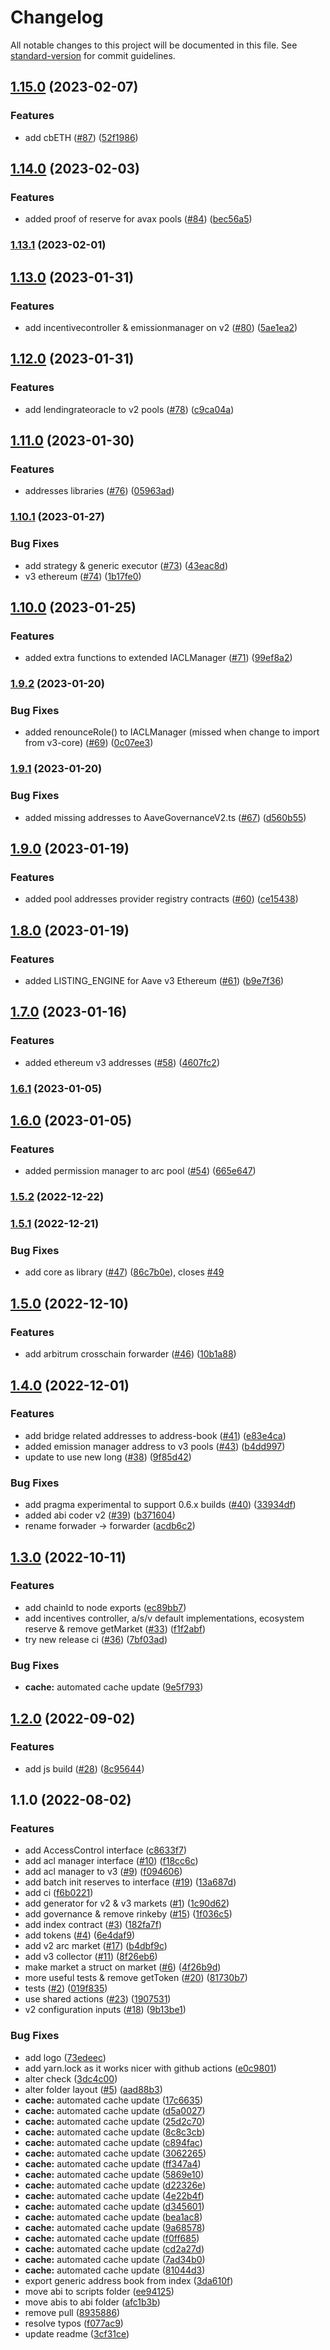 # Changelog

All notable changes to this project will be documented in this file. See [standard-version](https://github.com/conventional-changelog/standard-version) for commit guidelines.

## [1.15.0](https://github.com/bgd-labs/aave-address-book/compare/v1.14.0...v1.15.0) (2023-02-07)


### Features

* add cbETH ([#87](https://github.com/bgd-labs/aave-address-book/issues/87)) ([52f1986](https://github.com/bgd-labs/aave-address-book/commit/52f1986656b5898a7e9809a94ca5050a45daacca))

## [1.14.0](https://github.com/bgd-labs/aave-address-book/compare/v1.13.1...v1.14.0) (2023-02-03)


### Features

* added proof of reserve for avax pools ([#84](https://github.com/bgd-labs/aave-address-book/issues/84)) ([bec56a5](https://github.com/bgd-labs/aave-address-book/commit/bec56a5be3e36e5f407fce0d4f4a7109c3479243))

### [1.13.1](https://github.com/bgd-labs/aave-address-book/compare/v1.13.0...v1.13.1) (2023-02-01)

## [1.13.0](https://github.com/bgd-labs/aave-address-book/compare/v1.12.0...v1.13.0) (2023-01-31)


### Features

* add incentivecontroller & emissionmanager on v2 ([#80](https://github.com/bgd-labs/aave-address-book/issues/80)) ([5ae1ea2](https://github.com/bgd-labs/aave-address-book/commit/5ae1ea2213c6f4fd0028a5f8d57415ebf56426c8))

## [1.12.0](https://github.com/bgd-labs/aave-address-book/compare/v1.11.0...v1.12.0) (2023-01-31)


### Features

* add lendingrateoracle to v2 pools ([#78](https://github.com/bgd-labs/aave-address-book/issues/78)) ([c9ca04a](https://github.com/bgd-labs/aave-address-book/commit/c9ca04a4cb836b0795c06f894c86af6029179f70))

## [1.11.0](https://github.com/bgd-labs/aave-address-book/compare/v1.10.1...v1.11.0) (2023-01-30)


### Features

* addresses libraries ([#76](https://github.com/bgd-labs/aave-address-book/issues/76)) ([05963ad](https://github.com/bgd-labs/aave-address-book/commit/05963ad570d98c7c5e652771f0bf4a9f7ae5c452))

### [1.10.1](https://github.com/bgd-labs/aave-address-book/compare/v1.10.0...v1.10.1) (2023-01-27)


### Bug Fixes

* add strategy & generic executor ([#73](https://github.com/bgd-labs/aave-address-book/issues/73)) ([43eac8d](https://github.com/bgd-labs/aave-address-book/commit/43eac8da34792ed859601dfdd6eab63445ecdc5a))
* v3 ethereum ([#74](https://github.com/bgd-labs/aave-address-book/issues/74)) ([1b17fe0](https://github.com/bgd-labs/aave-address-book/commit/1b17fe0244ea39f63605473c0c789ad5b1b4c0a2))

## [1.10.0](https://github.com/bgd-labs/aave-address-book/compare/v1.9.2...v1.10.0) (2023-01-25)


### Features

* added extra functions to extended IACLManager ([#71](https://github.com/bgd-labs/aave-address-book/issues/71)) ([99ef8a2](https://github.com/bgd-labs/aave-address-book/commit/99ef8a26feabcf4af275b543aa88d91e3afc149a))

### [1.9.2](https://github.com/bgd-labs/aave-address-book/compare/v1.9.1...v1.9.2) (2023-01-20)


### Bug Fixes

* added renounceRole() to IACLManager (missed when change to import from v3-core) ([#69](https://github.com/bgd-labs/aave-address-book/issues/69)) ([0c07ee3](https://github.com/bgd-labs/aave-address-book/commit/0c07ee36d3512eca257ff3aadba36c8c1520e514))

### [1.9.1](https://github.com/bgd-labs/aave-address-book/compare/v1.9.0...v1.9.1) (2023-01-20)


### Bug Fixes

* added missing addresses to AaveGovernanceV2.ts ([#67](https://github.com/bgd-labs/aave-address-book/issues/67)) ([d560b55](https://github.com/bgd-labs/aave-address-book/commit/d560b55fefbc28b9626c1fe10d367a6ec0e970ad))

## [1.9.0](https://github.com/bgd-labs/aave-address-book/compare/v1.8.0...v1.9.0) (2023-01-19)


### Features

* added pool addresses provider registry contracts ([#60](https://github.com/bgd-labs/aave-address-book/issues/60)) ([ce15438](https://github.com/bgd-labs/aave-address-book/commit/ce154385d4827fb2f15742845e2e9eb39a0448fc))

## [1.8.0](https://github.com/bgd-labs/aave-address-book/compare/v1.7.0...v1.8.0) (2023-01-19)


### Features

* added LISTING_ENGINE for Aave v3 Ethereum ([#61](https://github.com/bgd-labs/aave-address-book/issues/61)) ([b9e7f36](https://github.com/bgd-labs/aave-address-book/commit/b9e7f3666e9c0cba44e86f0119d49030abf655dc))

## [1.7.0](https://github.com/bgd-labs/aave-address-book/compare/v1.6.1...v1.7.0) (2023-01-16)


### Features

* added ethereum v3 addresses ([#58](https://github.com/bgd-labs/aave-address-book/issues/58)) ([4607fc2](https://github.com/bgd-labs/aave-address-book/commit/4607fc24663ee21405ca1be84fb0b19705dd1d47))

### [1.6.1](https://github.com/bgd-labs/aave-address-book/compare/v1.6.0...v1.6.1) (2023-01-05)

## [1.6.0](https://github.com/bgd-labs/aave-address-book/compare/v1.5.2...v1.6.0) (2023-01-05)


### Features

* added permission manager to arc pool ([#54](https://github.com/bgd-labs/aave-address-book/issues/54)) ([665e647](https://github.com/bgd-labs/aave-address-book/commit/665e647180b1a304048a57842cf0c83b0ba13168))

### [1.5.2](https://github.com/bgd-labs/aave-address-book/compare/v1.5.1...v1.5.2) (2022-12-22)

### [1.5.1](https://github.com/bgd-labs/aave-address-book/compare/v1.5.0...v1.5.1) (2022-12-21)


### Bug Fixes

* add core as library ([#47](https://github.com/bgd-labs/aave-address-book/issues/47)) ([86c7b0e](https://github.com/bgd-labs/aave-address-book/commit/86c7b0ea366df8832cd420ae153b768871fd9d57)), closes [#49](https://github.com/bgd-labs/aave-address-book/issues/49)

## [1.5.0](https://github.com/bgd-labs/aave-address-book/compare/v1.4.0...v1.5.0) (2022-12-10)


### Features

* add arbitrum crosschain forwarder ([#46](https://github.com/bgd-labs/aave-address-book/issues/46)) ([10b1a88](https://github.com/bgd-labs/aave-address-book/commit/10b1a8845b871660a70c1fc9a7c48964c1096a98))

## [1.4.0](https://github.com/bgd-labs/aave-address-book/compare/v1.3.0...v1.4.0) (2022-12-01)


### Features

* add bridge related addresses to address-book ([#41](https://github.com/bgd-labs/aave-address-book/issues/41)) ([e83e4ca](https://github.com/bgd-labs/aave-address-book/commit/e83e4ca9fcb9f1b36fa0fe83b1ff50086c47a21b))
* added emission manager address to v3 pools ([#43](https://github.com/bgd-labs/aave-address-book/issues/43)) ([b4dd997](https://github.com/bgd-labs/aave-address-book/commit/b4dd997f8b6c8a086b360e56a89a5f88b30213b0))
* update to use new long ([#38](https://github.com/bgd-labs/aave-address-book/issues/38)) ([9f85d42](https://github.com/bgd-labs/aave-address-book/commit/9f85d42abb2870db406e5c11effc2b0cd4effe41))


### Bug Fixes

* add pragma experimental to support 0.6.x builds ([#40](https://github.com/bgd-labs/aave-address-book/issues/40)) ([33934df](https://github.com/bgd-labs/aave-address-book/commit/33934dfdd7ec52487991fba477caf4e88fb8f178))
* added abi coder v2 ([#39](https://github.com/bgd-labs/aave-address-book/issues/39)) ([b371604](https://github.com/bgd-labs/aave-address-book/commit/b3716047914f6acbc69421a3ff52d016d84bad65))
* rename forwader -> forwarder ([acdb6c2](https://github.com/bgd-labs/aave-address-book/commit/acdb6c2a5d51b14bcbe35cfa1a597e8098ec1cca))

## [1.3.0](https://github.com/bgd-labs/aave-address-book/compare/v1.2.0...v1.3.0) (2022-10-11)


### Features

* add chainId to node exports ([ec89bb7](https://github.com/bgd-labs/aave-address-book/commit/ec89bb72bc7c2585de0b0dff4677d5c233ed995e))
* add incentives controller, a/s/v default implementations, ecosystem reserve & remove getMarket ([#33](https://github.com/bgd-labs/aave-address-book/issues/33)) ([f1f2abf](https://github.com/bgd-labs/aave-address-book/commit/f1f2abfd2dd919c1a5682f978824f3042abbf3fa))
* try new release ci ([#36](https://github.com/bgd-labs/aave-address-book/issues/36)) ([7bf03ad](https://github.com/bgd-labs/aave-address-book/commit/7bf03ada7b18d9a322e1ce56d38834b9216b3097))


### Bug Fixes

* **cache:** automated cache update ([9e5f793](https://github.com/bgd-labs/aave-address-book/commit/9e5f7938acbf9808e097e9c14aefd92b0a631272))

## [1.2.0](https://github.com/bgd-labs/aave-address-book/compare/v1.1.0...v1.2.0) (2022-09-02)


### Features

* add js build ([#28](https://github.com/bgd-labs/aave-address-book/issues/28)) ([8c95644](https://github.com/bgd-labs/aave-address-book/commit/8c9564401c6b990e81db4183b959d76956e1215b))

## 1.1.0 (2022-08-02)


### Features

* add AccessControl interface ([c8633f7](https://github.com/bgd-labs/aave-address-book/commit/c8633f751482a8da2e8448ca774d6b2d6f56a039))
* add acl manager interface ([#10](https://github.com/bgd-labs/aave-address-book/issues/10)) ([f18cc6c](https://github.com/bgd-labs/aave-address-book/commit/f18cc6c33d1820d47b93282aadc0d9169e8d2c5c))
* add acl manager to v3 ([#9](https://github.com/bgd-labs/aave-address-book/issues/9)) ([f094606](https://github.com/bgd-labs/aave-address-book/commit/f0946068a60f884c50206b0dc3f9dd0c66f9ed40))
* add batch init reserves to interface ([#19](https://github.com/bgd-labs/aave-address-book/issues/19)) ([13a687d](https://github.com/bgd-labs/aave-address-book/commit/13a687de8735242c529dc6050620cf14d058ca4e))
* add ci ([f6b0221](https://github.com/bgd-labs/aave-address-book/commit/f6b022197bc5632f6bc33c40c7f9fb8e2b8d412c))
* add generator for v2 & v3 markets ([#1](https://github.com/bgd-labs/aave-address-book/issues/1)) ([1c90d62](https://github.com/bgd-labs/aave-address-book/commit/1c90d621cdb4215524fee07169705e1726040973))
* add governance & remove rinkeby ([#15](https://github.com/bgd-labs/aave-address-book/issues/15)) ([1f036c5](https://github.com/bgd-labs/aave-address-book/commit/1f036c59249789e06e46947040b6eac6b763722e))
* add index contract ([#3](https://github.com/bgd-labs/aave-address-book/issues/3)) ([182fa7f](https://github.com/bgd-labs/aave-address-book/commit/182fa7f11734a066963669410e91a0ac63589f1a))
* add tokens ([#4](https://github.com/bgd-labs/aave-address-book/issues/4)) ([6e4daf9](https://github.com/bgd-labs/aave-address-book/commit/6e4daf98802808251b6794688c2a5cb1ad8fbf63))
* add v2 arc market ([#17](https://github.com/bgd-labs/aave-address-book/issues/17)) ([b4dbf9c](https://github.com/bgd-labs/aave-address-book/commit/b4dbf9ce12577d169317c90494410ea0614fb54f))
* add v3 collector ([#11](https://github.com/bgd-labs/aave-address-book/issues/11)) ([8f26eb6](https://github.com/bgd-labs/aave-address-book/commit/8f26eb60ec3f051a8b28f34ccc0b702af59d716a))
* make market a struct on market ([#6](https://github.com/bgd-labs/aave-address-book/issues/6)) ([4f26b9d](https://github.com/bgd-labs/aave-address-book/commit/4f26b9dc52fae876975a1f8c62ef2066f6ae02fe))
* more useful tests & remove getToken ([#20](https://github.com/bgd-labs/aave-address-book/issues/20)) ([81730b7](https://github.com/bgd-labs/aave-address-book/commit/81730b73220ee534f6595a928644d2faaa005dc5))
* tests ([#2](https://github.com/bgd-labs/aave-address-book/issues/2)) ([019f835](https://github.com/bgd-labs/aave-address-book/commit/019f835375f7c121e8c8dc0fa7d57e0f74e0d8dc))
* use shared actions ([#23](https://github.com/bgd-labs/aave-address-book/issues/23)) ([1907531](https://github.com/bgd-labs/aave-address-book/commit/1907531162a51f742604744de02971f1748fcd1a))
* v2 configuration inputs ([#18](https://github.com/bgd-labs/aave-address-book/issues/18)) ([9b13be1](https://github.com/bgd-labs/aave-address-book/commit/9b13be17c7ffeed5324692f67d42e131c0087d45))


### Bug Fixes

* add logo ([73edeec](https://github.com/bgd-labs/aave-address-book/commit/73edeec8d75477b2a07992ed59ff275056b398ac))
* add yarn.lock as it works nicer with github actions ([e0c9801](https://github.com/bgd-labs/aave-address-book/commit/e0c98019f76d08891276b89919f5fe5205cac880))
* alter check ([3dc4c00](https://github.com/bgd-labs/aave-address-book/commit/3dc4c00fbcf933a3abf69563a1b6a207b0b264af))
* alter folder layout ([#5](https://github.com/bgd-labs/aave-address-book/issues/5)) ([aad88b3](https://github.com/bgd-labs/aave-address-book/commit/aad88b3495ad6919601e37cbb43cb034a2ef9805))
* **cache:** automated cache update ([17c6635](https://github.com/bgd-labs/aave-address-book/commit/17c66357f3d373e4a337089aeb7abc5255850613))
* **cache:** automated cache update ([d5a0027](https://github.com/bgd-labs/aave-address-book/commit/d5a002783af4c29d499896b284060f1896d4ef45))
* **cache:** automated cache update ([25d2c70](https://github.com/bgd-labs/aave-address-book/commit/25d2c70e1cd0486276a0806c87218698ca1be5df))
* **cache:** automated cache update ([8c8c3cb](https://github.com/bgd-labs/aave-address-book/commit/8c8c3cbcd80a809cd9d3a06dd8f8d9ced745db35))
* **cache:** automated cache update ([c894fac](https://github.com/bgd-labs/aave-address-book/commit/c894fac988974ba094dc8df83057fd03b23c0eca))
* **cache:** automated cache update ([3062265](https://github.com/bgd-labs/aave-address-book/commit/3062265f1bb57f05e7d588d20d029ae47fedea40))
* **cache:** automated cache update ([ff347a4](https://github.com/bgd-labs/aave-address-book/commit/ff347a48d7c1cf8695aaaf309c3b014998eb8a90))
* **cache:** automated cache update ([5869e10](https://github.com/bgd-labs/aave-address-book/commit/5869e10884c58e7379a49c10eb5415a37a0437cb))
* **cache:** automated cache update ([d22326e](https://github.com/bgd-labs/aave-address-book/commit/d22326ec42c08b0c78c6941d82dfe11e09b3717c))
* **cache:** automated cache update ([4e22b4f](https://github.com/bgd-labs/aave-address-book/commit/4e22b4f20c2327c72ca8c4324114069453db9777))
* **cache:** automated cache update ([d345601](https://github.com/bgd-labs/aave-address-book/commit/d34560176a0a176aa6f138f6d1e43378aca13b25))
* **cache:** automated cache update ([bea1ac8](https://github.com/bgd-labs/aave-address-book/commit/bea1ac8c8fd6786665ed410074f0d600bbb7b8fe))
* **cache:** automated cache update ([9a68578](https://github.com/bgd-labs/aave-address-book/commit/9a68578d3b20e5f7001a106fa8ea5afaf228ee6d))
* **cache:** automated cache update ([f0ff685](https://github.com/bgd-labs/aave-address-book/commit/f0ff6852c3b88ae9c27aa197e759bddfb57bd262))
* **cache:** automated cache update ([cd2a27d](https://github.com/bgd-labs/aave-address-book/commit/cd2a27dfd67329cb1ec2f6e925947a7defae17af))
* **cache:** automated cache update ([7ad34b0](https://github.com/bgd-labs/aave-address-book/commit/7ad34b02b7897b101f7d0cd16feff3fe7e0f64cd))
* **cache:** automated cache update ([81044d3](https://github.com/bgd-labs/aave-address-book/commit/81044d3a693ed0accd1d4987aca28ceddeee8f98))
* export generic address book from index ([3da610f](https://github.com/bgd-labs/aave-address-book/commit/3da610fa5ef0bd489e4ce9c765852ab0aa4f833f))
* move abi to scripts folder ([ee94125](https://github.com/bgd-labs/aave-address-book/commit/ee9412565a29da19ec392f47de0fe80f41af68cf))
* move abis to abi folder ([afc1b3b](https://github.com/bgd-labs/aave-address-book/commit/afc1b3b4d85392f73512004bfd44f45f72505460))
* remove pull ([8935886](https://github.com/bgd-labs/aave-address-book/commit/89358868dd0bd96eb2fc24cd1958cc309d470243))
* resolve typos ([f077ac9](https://github.com/bgd-labs/aave-address-book/commit/f077ac95296e966101f62c1606033cd407825dcb))
* update readme ([3cf31ce](https://github.com/bgd-labs/aave-address-book/commit/3cf31cea4ae60c3adda6875849e626241ee81cb9))
